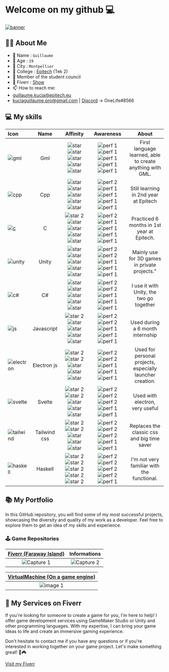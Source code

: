 # Welcome on my github 💻
[![banner](https://user-images.githubusercontent.com/91091263/145590468-5fa38990-3d53-4a49-b907-271bd856840d.jpg)](https://github.com/KuciaGuillaume)

##  🙋‍♂️ About Me
- 📇 Name : `Guillaume`
- 👨 Age : `19`
- 🌆 City : `Montpellier`
- 🏢 College : [Epitech](https://www.epitech.eu/) (Tek 2)
- 🏅 Member of the student council
- 🛒 Fiverr : [Show](https://fr.fiverr.com/guillaume_kucia?public_mode=true)
- 📫 How to reach me:
-  [guillaume.kucia@epitech.eu](https://www.google.com/intl/fr/gmail/about/) 
-  [kuciaguillaume.pro@gmail.com](https://www.google.com/intl/fr/gmail/about/) 
   | [Discord](https://discord.com/) -> OneLife#8566
   
## 💻 My skills

| **Icon** | **Name** | **Affinity** | **Awareness** | **About** |
| :--- | :---: | :---: | :---: | :---: |
| ![gml](https://user-images.githubusercontent.com/91091263/144885379-80088c2a-3cb3-4514-ab2e-e328020b1796.png) | Gml | ![star](https://user-images.githubusercontent.com/91091263/227468969-e2f1d397-28ef-483b-ac3c-cbf022899181.png) ![star](https://user-images.githubusercontent.com/91091263/227468969-e2f1d397-28ef-483b-ac3c-cbf022899181.png) ![star](https://user-images.githubusercontent.com/91091263/227468969-e2f1d397-28ef-483b-ac3c-cbf022899181.png) ![star](https://user-images.githubusercontent.com/91091263/227468969-e2f1d397-28ef-483b-ac3c-cbf022899181.png) ![star](https://user-images.githubusercontent.com/91091263/227468969-e2f1d397-28ef-483b-ac3c-cbf022899181.png) | ![perf 1](https://user-images.githubusercontent.com/91091263/227479300-ce668bed-af56-4ac3-8c25-7b951c440ae2.png) ![perf 1](https://user-images.githubusercontent.com/91091263/227479300-ce668bed-af56-4ac3-8c25-7b951c440ae2.png) ![perf 1](https://user-images.githubusercontent.com/91091263/227479300-ce668bed-af56-4ac3-8c25-7b951c440ae2.png) ![perf 1](https://user-images.githubusercontent.com/91091263/227479300-ce668bed-af56-4ac3-8c25-7b951c440ae2.png) ![perf 1](https://user-images.githubusercontent.com/91091263/227479300-ce668bed-af56-4ac3-8c25-7b951c440ae2.png) | First language learned, able to create anything with GML. |
| ![cpp](https://user-images.githubusercontent.com/91091263/227474651-f6b17c08-684c-4436-b13f-69988e4d0d19.png) | Cpp | ![star](https://user-images.githubusercontent.com/91091263/227468969-e2f1d397-28ef-483b-ac3c-cbf022899181.png) ![star](https://user-images.githubusercontent.com/91091263/227468969-e2f1d397-28ef-483b-ac3c-cbf022899181.png) ![star](https://user-images.githubusercontent.com/91091263/227468969-e2f1d397-28ef-483b-ac3c-cbf022899181.png) ![star](https://user-images.githubusercontent.com/91091263/227468969-e2f1d397-28ef-483b-ac3c-cbf022899181.png) ![star](https://user-images.githubusercontent.com/91091263/227468969-e2f1d397-28ef-483b-ac3c-cbf022899181.png) | ![perf 2](https://user-images.githubusercontent.com/91091263/227479588-01f68bb7-3586-4c23-a035-e1a20dc433e8.png) ![perf 1](https://user-images.githubusercontent.com/91091263/227479300-ce668bed-af56-4ac3-8c25-7b951c440ae2.png) ![perf 1](https://user-images.githubusercontent.com/91091263/227479300-ce668bed-af56-4ac3-8c25-7b951c440ae2.png) ![perf 1](https://user-images.githubusercontent.com/91091263/227479300-ce668bed-af56-4ac3-8c25-7b951c440ae2.png) ![perf 1](https://user-images.githubusercontent.com/91091263/227479300-ce668bed-af56-4ac3-8c25-7b951c440ae2.png) | Still learning in 2nd year at Epitech |
| [![c](https://user-images.githubusercontent.com/91091263/227466764-dacba2df-152b-42a6-8d4f-77292e7fe368.png)](https://www.cprogramming.com/) | C | ![star 2](https://user-images.githubusercontent.com/91091263/227472552-b89248a0-fd75-4ebb-963d-35c46fb8ad20.png) ![star](https://user-images.githubusercontent.com/91091263/227468969-e2f1d397-28ef-483b-ac3c-cbf022899181.png) ![star](https://user-images.githubusercontent.com/91091263/227468969-e2f1d397-28ef-483b-ac3c-cbf022899181.png) ![star](https://user-images.githubusercontent.com/91091263/227468969-e2f1d397-28ef-483b-ac3c-cbf022899181.png) ![star](https://user-images.githubusercontent.com/91091263/227468969-e2f1d397-28ef-483b-ac3c-cbf022899181.png) | ![perf 2](https://user-images.githubusercontent.com/91091263/227479588-01f68bb7-3586-4c23-a035-e1a20dc433e8.png) ![perf 1](https://user-images.githubusercontent.com/91091263/227479300-ce668bed-af56-4ac3-8c25-7b951c440ae2.png) ![perf 1](https://user-images.githubusercontent.com/91091263/227479300-ce668bed-af56-4ac3-8c25-7b951c440ae2.png) ![perf 1](https://user-images.githubusercontent.com/91091263/227479300-ce668bed-af56-4ac3-8c25-7b951c440ae2.png) ![perf 1](https://user-images.githubusercontent.com/91091263/227479300-ce668bed-af56-4ac3-8c25-7b951c440ae2.png)  | Practiced 6 months in 1st year at Epitech. |
| ![unity](https://user-images.githubusercontent.com/91091263/227484099-5291cce3-b8d9-4023-a9e1-86e35170c04a.png) | Unity | ![star](https://user-images.githubusercontent.com/91091263/227468969-e2f1d397-28ef-483b-ac3c-cbf022899181.png) ![star](https://user-images.githubusercontent.com/91091263/227468969-e2f1d397-28ef-483b-ac3c-cbf022899181.png) ![star](https://user-images.githubusercontent.com/91091263/227468969-e2f1d397-28ef-483b-ac3c-cbf022899181.png) ![star](https://user-images.githubusercontent.com/91091263/227468969-e2f1d397-28ef-483b-ac3c-cbf022899181.png) ![star](https://user-images.githubusercontent.com/91091263/227468969-e2f1d397-28ef-483b-ac3c-cbf022899181.png) | ![perf 2](https://user-images.githubusercontent.com/91091263/227479588-01f68bb7-3586-4c23-a035-e1a20dc433e8.png) ![perf 2](https://user-images.githubusercontent.com/91091263/227479588-01f68bb7-3586-4c23-a035-e1a20dc433e8.png) ![perf 1](https://user-images.githubusercontent.com/91091263/227479300-ce668bed-af56-4ac3-8c25-7b951c440ae2.png) ![perf 1](https://user-images.githubusercontent.com/91091263/227479300-ce668bed-af56-4ac3-8c25-7b951c440ae2.png) ![perf 1](https://user-images.githubusercontent.com/91091263/227479300-ce668bed-af56-4ac3-8c25-7b951c440ae2.png) | Mainly use for 3D games in private projects." |
| ![c#](https://user-images.githubusercontent.com/91091263/227483121-0128af8b-bfa3-409d-82b9-a5ffc0bd7489.png) | C# | ![star](https://user-images.githubusercontent.com/91091263/227468969-e2f1d397-28ef-483b-ac3c-cbf022899181.png) ![star](https://user-images.githubusercontent.com/91091263/227468969-e2f1d397-28ef-483b-ac3c-cbf022899181.png) ![star](https://user-images.githubusercontent.com/91091263/227468969-e2f1d397-28ef-483b-ac3c-cbf022899181.png) ![star](https://user-images.githubusercontent.com/91091263/227468969-e2f1d397-28ef-483b-ac3c-cbf022899181.png) ![star](https://user-images.githubusercontent.com/91091263/227468969-e2f1d397-28ef-483b-ac3c-cbf022899181.png) | ![perf 2](https://user-images.githubusercontent.com/91091263/227479588-01f68bb7-3586-4c23-a035-e1a20dc433e8.png) ![perf 2](https://user-images.githubusercontent.com/91091263/227479588-01f68bb7-3586-4c23-a035-e1a20dc433e8.png) ![perf 1](https://user-images.githubusercontent.com/91091263/227479300-ce668bed-af56-4ac3-8c25-7b951c440ae2.png) ![perf 1](https://user-images.githubusercontent.com/91091263/227479300-ce668bed-af56-4ac3-8c25-7b951c440ae2.png) ![perf 1](https://user-images.githubusercontent.com/91091263/227479300-ce668bed-af56-4ac3-8c25-7b951c440ae2.png) | I use it with Unity, the two go together |
| ![js](https://user-images.githubusercontent.com/91091263/227475922-28a863ff-f802-43b7-9e6a-64cdeb68536f.png) | Javascript | ![star 2](https://user-images.githubusercontent.com/91091263/227472552-b89248a0-fd75-4ebb-963d-35c46fb8ad20.png) ![star](https://user-images.githubusercontent.com/91091263/227468969-e2f1d397-28ef-483b-ac3c-cbf022899181.png) ![star](https://user-images.githubusercontent.com/91091263/227468969-e2f1d397-28ef-483b-ac3c-cbf022899181.png) ![star](https://user-images.githubusercontent.com/91091263/227468969-e2f1d397-28ef-483b-ac3c-cbf022899181.png) ![star](https://user-images.githubusercontent.com/91091263/227468969-e2f1d397-28ef-483b-ac3c-cbf022899181.png) | ![perf 2](https://user-images.githubusercontent.com/91091263/227479588-01f68bb7-3586-4c23-a035-e1a20dc433e8.png) ![perf 2](https://user-images.githubusercontent.com/91091263/227479588-01f68bb7-3586-4c23-a035-e1a20dc433e8.png) ![perf 1](https://user-images.githubusercontent.com/91091263/227479300-ce668bed-af56-4ac3-8c25-7b951c440ae2.png) ![perf 1](https://user-images.githubusercontent.com/91091263/227479300-ce668bed-af56-4ac3-8c25-7b951c440ae2.png) ![perf 1](https://user-images.githubusercontent.com/91091263/227479300-ce668bed-af56-4ac3-8c25-7b951c440ae2.png) | Used during a 6 month internship |
| ![electron](https://user-images.githubusercontent.com/91091263/227476817-e7a1e81f-d3f5-42b1-a6e2-6c536a93fd8b.png) | Electron js | ![star 2](https://user-images.githubusercontent.com/91091263/227472552-b89248a0-fd75-4ebb-963d-35c46fb8ad20.png) ![star 2](https://user-images.githubusercontent.com/91091263/227472552-b89248a0-fd75-4ebb-963d-35c46fb8ad20.png) ![star](https://user-images.githubusercontent.com/91091263/227468969-e2f1d397-28ef-483b-ac3c-cbf022899181.png) ![star](https://user-images.githubusercontent.com/91091263/227468969-e2f1d397-28ef-483b-ac3c-cbf022899181.png) ![star](https://user-images.githubusercontent.com/91091263/227468969-e2f1d397-28ef-483b-ac3c-cbf022899181.png) | ![perf 2](https://user-images.githubusercontent.com/91091263/227479588-01f68bb7-3586-4c23-a035-e1a20dc433e8.png) ![perf 2](https://user-images.githubusercontent.com/91091263/227479588-01f68bb7-3586-4c23-a035-e1a20dc433e8.png) ![perf 1](https://user-images.githubusercontent.com/91091263/227479300-ce668bed-af56-4ac3-8c25-7b951c440ae2.png) ![perf 1](https://user-images.githubusercontent.com/91091263/227479300-ce668bed-af56-4ac3-8c25-7b951c440ae2.png) ![perf 1](https://user-images.githubusercontent.com/91091263/227479300-ce668bed-af56-4ac3-8c25-7b951c440ae2.png) | Used for personal projects, especially launcher creation. |
| ![svelte](https://user-images.githubusercontent.com/91091263/227486266-8e2afb33-ba80-4f7b-b6ee-e5ebeb447b9b.png) | Svelte | ![star 2](https://user-images.githubusercontent.com/91091263/227472552-b89248a0-fd75-4ebb-963d-35c46fb8ad20.png) ![star 2](https://user-images.githubusercontent.com/91091263/227472552-b89248a0-fd75-4ebb-963d-35c46fb8ad20.png) ![star](https://user-images.githubusercontent.com/91091263/227468969-e2f1d397-28ef-483b-ac3c-cbf022899181.png) ![star](https://user-images.githubusercontent.com/91091263/227468969-e2f1d397-28ef-483b-ac3c-cbf022899181.png) ![star](https://user-images.githubusercontent.com/91091263/227468969-e2f1d397-28ef-483b-ac3c-cbf022899181.png) | ![perf 2](https://user-images.githubusercontent.com/91091263/227479588-01f68bb7-3586-4c23-a035-e1a20dc433e8.png) ![perf 2](https://user-images.githubusercontent.com/91091263/227479588-01f68bb7-3586-4c23-a035-e1a20dc433e8.png) ![perf 2](https://user-images.githubusercontent.com/91091263/227479588-01f68bb7-3586-4c23-a035-e1a20dc433e8.png) ![perf 1](https://user-images.githubusercontent.com/91091263/227479300-ce668bed-af56-4ac3-8c25-7b951c440ae2.png) ![perf 1](https://user-images.githubusercontent.com/91091263/227479300-ce668bed-af56-4ac3-8c25-7b951c440ae2.png) | Used with electron, very useful |
| ![tailwind](https://user-images.githubusercontent.com/91091263/227488809-6484ebe3-6c5d-4f3c-80ad-d01c0d83f36e.png) | Tailwind css | ![star 2](https://user-images.githubusercontent.com/91091263/227472552-b89248a0-fd75-4ebb-963d-35c46fb8ad20.png) ![star 2](https://user-images.githubusercontent.com/91091263/227472552-b89248a0-fd75-4ebb-963d-35c46fb8ad20.png) ![star](https://user-images.githubusercontent.com/91091263/227468969-e2f1d397-28ef-483b-ac3c-cbf022899181.png) ![star](https://user-images.githubusercontent.com/91091263/227468969-e2f1d397-28ef-483b-ac3c-cbf022899181.png) ![star](https://user-images.githubusercontent.com/91091263/227468969-e2f1d397-28ef-483b-ac3c-cbf022899181.png) | ![perf 2](https://user-images.githubusercontent.com/91091263/227479588-01f68bb7-3586-4c23-a035-e1a20dc433e8.png) ![perf 2](https://user-images.githubusercontent.com/91091263/227479588-01f68bb7-3586-4c23-a035-e1a20dc433e8.png) ![perf 2](https://user-images.githubusercontent.com/91091263/227479588-01f68bb7-3586-4c23-a035-e1a20dc433e8.png) ![perf 1](https://user-images.githubusercontent.com/91091263/227479300-ce668bed-af56-4ac3-8c25-7b951c440ae2.png) ![perf 1](https://user-images.githubusercontent.com/91091263/227479300-ce668bed-af56-4ac3-8c25-7b951c440ae2.png) | Replaces the classic css and big time saver |
| ![haskell](https://user-images.githubusercontent.com/91091263/227490588-9bf32c08-3e67-42a9-8da3-5a5321afda2d.png) | Haskell | ![star 2](https://user-images.githubusercontent.com/91091263/227472552-b89248a0-fd75-4ebb-963d-35c46fb8ad20.png) ![star 2](https://user-images.githubusercontent.com/91091263/227472552-b89248a0-fd75-4ebb-963d-35c46fb8ad20.png) ![star 2](https://user-images.githubusercontent.com/91091263/227472552-b89248a0-fd75-4ebb-963d-35c46fb8ad20.png) ![star 2](https://user-images.githubusercontent.com/91091263/227472552-b89248a0-fd75-4ebb-963d-35c46fb8ad20.png) ![star 2](https://user-images.githubusercontent.com/91091263/227472552-b89248a0-fd75-4ebb-963d-35c46fb8ad20.png) | ![perf 2](https://user-images.githubusercontent.com/91091263/227479588-01f68bb7-3586-4c23-a035-e1a20dc433e8.png) ![perf 2](https://user-images.githubusercontent.com/91091263/227479588-01f68bb7-3586-4c23-a035-e1a20dc433e8.png) ![perf 2](https://user-images.githubusercontent.com/91091263/227479588-01f68bb7-3586-4c23-a035-e1a20dc433e8.png) ![perf 2](https://user-images.githubusercontent.com/91091263/227479588-01f68bb7-3586-4c23-a035-e1a20dc433e8.png) ![perf 1](https://user-images.githubusercontent.com/91091263/227479300-ce668bed-af56-4ac3-8c25-7b951c440ae2.png) | I'm not very familiar with the functional. |

## 📚 My Portfolio

In this GitHub repository, you will find some of my most successful projects, showcasing the diversity and quality of my work as a developer. Feel free to explore them to get an idea of my skills and experience.

### 🕹 Game Repositories

| [Fiverr (Faraway Island)](https://github.com/KuciaGuillaume/FiverFarawayIsland) | Informations |
| :---: | :---: |
| ![Capture 1](https://user-images.githubusercontent.com/91091263/227508738-68ab759e-0d32-49e8-8032-9fae1740ecad.png) | ![Capture 2](https://user-images.githubusercontent.com/91091263/227509924-1fbef38d-5ac5-4112-96fd-79894519cdbc.png)

| [VirtualMachine (On a game engine)](https://github.com/KuciaGuillaume/Virtual-Machine) |
| :---:
| ![image 1](https://user-images.githubusercontent.com/91091263/227542411-81a06877-db12-48b1-9b68-21f20aee3a34.png)


## 🚀 My Services on Fiverr

If you're looking for someone to create a game for you, I'm here to help! I offer game development services using GameMaker Studio or Unity and other programming languages. With my expertise, I can bring your game ideas to life and create an immersive gaming experience.

Don't hesitate to contact me if you have any questions or if you're interested in working together on your game project. Let's make something great! 🚀🎮

[Visit my Fiverr](https://www.fiverr.com/guillaume_kucia?up_rollout=true)


